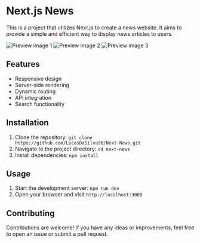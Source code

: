 # Next.js News

This is a project that utilizes Next.js to create a news website. It aims to provide a simple and efficient way to display news articles to users.

![Preview image 1](/images/preview/Next-News-1.png)
![Preview image 2](/images/preview/Next-News-2.png)
![Preview image 3](/images/preview/Next-News-3.png)

## Features

- Responsive design
- Server-side rendering
- Dynamic routing
- API integration
- Search functionality

## Installation

1. Clone the repository: `git clone https://github.com/LucasDaSilva96/Next-News.git`
2. Navigate to the project directory: `cd next-news`
3. Install dependencies: `npm install`

## Usage

1. Start the development server: `npm run dev`
2. Open your browser and visit `http://localhost:3000`

## Contributing

Contributions are welcome! If you have any ideas or improvements, feel free to open an issue or submit a pull request.
